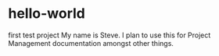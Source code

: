 # hello-world
first test project
My name is Steve.
I plan to use this for Project Management documentation amongst other things.
